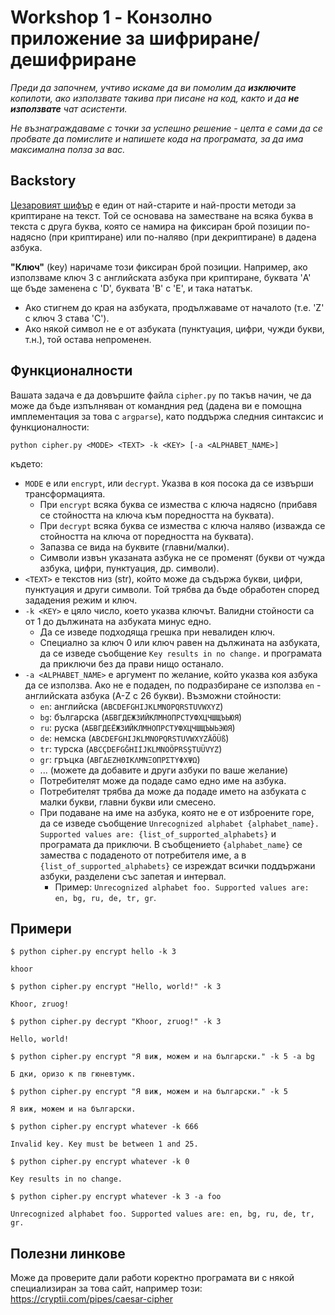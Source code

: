 # Workshop 1 - Конзолно приложение за шифриране/дешифриране
*Преди да започнем, учтиво искаме да ви помолим да **изключите** копилоти, ако използвате такива при писане на код, както и да **не използвате** чат асистенти.*

*Не възнаграждаваме с точки за успешно решение - целта е сами да се пробвате да помислите и напишете кода на програмата, за да има максимална полза за вас.*

## Backstory

[Цезаровият шифър](https://bg.wikipedia.org/wiki/%D0%A6%D0%B5%D0%B7%D0%B0%D1%80%D0%BE%D0%B2_%D1%88%D0%B8%D1%84%D1%8A%D1%80) е един от най-старите и най-прости методи за криптиране на текст. Той се основава на заместване на всяка буква в текста с друга буква, която се намира на фиксиран брой позиции по-надясно (при криптиране) или по-наляво (при декриптиране) в дадена азбука.

**"Ключ"** (key) наричаме този фиксиран брой позиции. Например, ако използваме ключ 3 с английската азбука при криптиране, буквата 'A' ще бъде заменена с 'D', буквата 'B' с 'E', и така нататък.
* Ако стигнем до края на азбуката, продължаваме от началото (т.е. 'Z' с ключ 3 става 'C').
* Ако някой символ не е от азбуката (пунктуация, цифри, чужди букви, т.н.), той остава непроменен.

## Функционалности
Вашата задача е да довършите файла `cipher.py` по такъв начин, че да може да бъде изпълняван от командния ред (дадена ви е помощна имплементация за това с `argparse`), като поддържа следния синтаксис и функционалности:

```shell
python cipher.py <MODE> <TEXT> -k <KEY> [-a <ALPHABET_NAME>]
```

където:
* `MODE` е или `encrypt`, или `decrypt`. Указва в коя посока да се извърши трансформацията.
  * При `encrypt` всяка буква се измества с ключа надясно (прибавя се стойността на ключа към поредността на буквата).
  * При `decrypt` всяка буква се измества с ключа наляво (изважда се стойността на ключа от поредността на буквата).
  * Запазва се вида на буквите (главни/малки).
  * Символи извън указаната азбука не се променят (букви от чужда азбука, цифри, пунктуация, др. символи).
* `<TEXT>` е текстов низ (str), който може да съдържа букви, цифри, пунктуация и други символи. Той трябва да бъде обработен според зададения режим и ключ.
* `-k <KEY>` е цяло число, което указва ключът. Валидни стойности са от 1 до дължината на азбуката минус едно.
  * Да се изведе подходяща грешка при невалиден ключ.
  * Специално за ключ 0 или ключ равен на дължината на азбуката, да се изведе съобщение `Key results in no change.` и програмата да приключи без да прави нищо останало.
* `-a <ALPHABET_NAME>` е аргумент по желание, който указва коя азбука да се използва. Ако не е подаден, по подразбиране се използва `en` - английската азбука (A-Z с 26 букви). Възможни стойности:
    * `en`: английска (`ABCDEFGHIJKLMNOPQRSTUVWXYZ`)
    * `bg`: българска (`АБВГДЕЖЗИЙКЛМНОПРСТУФХЦЧШЩЪЬЮЯ`)
    * `ru`: руска (`АБВГДЕЁЖЗИЙКЛМНОПРСТУФХЦЧШЩЪЫЬЭЮЯ`)
    * `de`: немска (`ABCDEFGHIJKLMNOPQRSTUVWXYZÄÖÜß`)
    * `tr`: турска (`ABCÇDEFGĞHIİJKLMNOÖPRSŞTUÜVYZ`)
    * `gr`: гръцка (`ΑΒΓΔΕΖΗΘΙΚΛΜΝΞΟΠΡΣΤΥΦΧΨΩ`)
    * ... (можете да добавите и други азбуки по ваше желание)
  * Потребителят може да подаде само едно име на азбука.
  * Потребителят трябва да може да подаде името на азбуката с малки букви, главни букви или смесено.
  * При подаване на име на азбука, която не е от изброените горе, да се изведе съобщение `Unrecognized alphabet {alphabet_name}. Supported values are: {list_of_supported_alphabets}` и програмата да приключи. В съобщението `{alphabet_name}` се замества с подаденото от потребителя име, а в `{list_of_supported_alphabets}` се изреждат всички поддържани азбуки, разделени със запетая и интервал.
    * Пример: `Unrecognized alphabet foo. Supported values are: en, bg, ru, de, tr, gr`.

## Примери

```shell
$ python cipher.py encrypt hello -k 3

khoor
```

```shell
$ python cipher.py encrypt "Hello, world!" -k 3

Khoor, zruog!
```

```shell
$ python cipher.py decrypt "Khoor, zruog!" -k 3

Hello, world!
```

```shell
$ python cipher.py encrypt "Я виж, можем и на български." -k 5 -a bg

Б дки, оризо к пв гюневтумк.
```

```shell
$ python cipher.py encrypt "Я виж, можем и на български." -k 5

Я виж, можем и на български.
```

```shell
$ python cipher.py encrypt whatever -k 666

Invalid key. Key must be between 1 and 25.
```

```shell
$ python cipher.py encrypt whatever -k 0

Key results in no change.
```

```shell
$ python cipher.py encrypt whatever -k 3 -a foo

Unrecognized alphabet foo. Supported values are: en, bg, ru, de, tr, gr.
```

## Полезни линкове
Може да проверите дали работи коректно програмата ви с някой специализиран за това сайт, например този: https://cryptii.com/pipes/caesar-cipher